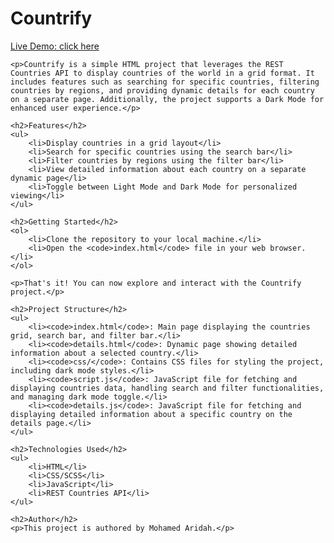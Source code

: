 <h1>Countrify</h1>
<p><a href="https://countrify-gilt.vercel.app/">Live Demo: click here</a></p>

    <p>Countrify is a simple HTML project that leverages the REST Countries API to display countries of the world in a grid format. It includes features such as searching for specific countries, filtering countries by regions, and providing dynamic details for each country on a separate page. Additionally, the project supports a Dark Mode for enhanced user experience.</p>

    <h2>Features</h2>
    <ul>
        <li>Display countries in a grid layout</li>
        <li>Search for specific countries using the search bar</li>
        <li>Filter countries by regions using the filter bar</li>
        <li>View detailed information about each country on a separate dynamic page</li>
        <li>Toggle between Light Mode and Dark Mode for personalized viewing</li>
    </ul>

    <h2>Getting Started</h2>
    <ol>
        <li>Clone the repository to your local machine.</li>
        <li>Open the <code>index.html</code> file in your web browser.</li>
    </ol>

    <p>That's it! You can now explore and interact with the Countrify project.</p>

    <h2>Project Structure</h2>
    <ul>
        <li><code>index.html</code>: Main page displaying the countries grid, search bar, and filter bar.</li>
        <li><code>details.html</code>: Dynamic page showing detailed information about a selected country.</li>
        <li><code>css/</code>: Contains CSS files for styling the project, including dark mode styles.</li>
        <li><code>script.js</code>: JavaScript file for fetching and displaying countries data, handling search and filter functionalities, and managing dark mode toggle.</li>
        <li><code>details.js</code>: JavaScript file for fetching and displaying detailed information about a specific country on the details page.</li>
    </ul>

    <h2>Technologies Used</h2>
    <ul>
        <li>HTML</li>
        <li>CSS/SCSS</li>
        <li>JavaScript</li>
        <li>REST Countries API</li>
    </ul>

    <h2>Author</h2>
    <p>This project is authored by Mohamed Aridah.</p>
